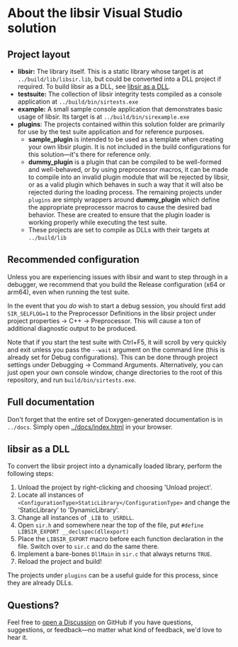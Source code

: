 # About the libsir Visual Studio solution

## Project layout

- **libsir:** The library itself. This is a static library whose target is at `../build/lib/libsir.lib`, but could be converted into a DLL project if required. To build libsir as a DLL, see [libsir as a DLL](#libsir-as-a-dll).
- **testsuite:** The collection of libsir integrity tests compiled as a console application at `../build/bin/sirtests.exe`
- **example:** A small sample console application that demonstrates basic usage of libsir. Its target is at `../build/bin/sirexample.exe`
- **plugins**: The projects contained within this solution folder are primarily for use by the test suite application and for reference purposes.
  - **sample_plugin** is intended to be used as a template when creating your own libsir plugin. It is not included in the build configurations for this solution&mdash;it's there for reference only.
  - **dummy_plugin** is a plugin that can be compiled to be well-formed and well-behaved, or by using preprocessor macros, it can be made to compile into an invalid plugin module that will be rejected by libsir, or as a valid plugin which behaves in such a way that it will also be rejected during the loading process. The remaining projects under `plugins` are simply wrappers around **dummy_plugin** which define the appropriate preprocessor macros to cause the desired bad behavior. These are created to ensure that the plugin loader is working properly while executing the test suite.
  - These projects are set to compile as DLLs with their targets at `../build/lib`

## Recommended configuration

Unless you are experiencing issues with libsir and want to step through in a debugger, we recommend that you build the Release configuration (x64 or arm64), even when running the test suite.

In the event that you *do* wish to start a debug session, you should first add `SIR_SELFLOG=1` to the Preprocessor Definitions in the libsir project under project properties -> C++ -> Preprocessor. This will cause a ton of additional diagnostic output to be produced. 

Note that if you start the test suite with Ctrl+F5, it will scroll by very quickly and exit unless you pass the `--wait` argument on the command line (this is already set for Debug configurations). This can be done through project settings under Debugging -> Command Arguments. Alternatively, you can just open your own console window, change directories to the root of this repository, and run `build/bin/sirtests.exe`.

## Full documentation

Don't forget that the entire set of Doxygen-generated documentation is in `../docs`. Simply open [../docs/index.html](../docs/index.html) in your browser.

## libsir as a DLL

To convert the libsir project into a dynamically loaded library, perform the following steps:

  1. Unload the project by right-clicking and choosing 'Unload project'.
  2. Locate all instances of `<ConfigurationType>StaticLibrary</ConfigurationType>` and change the 'StaticLibrary' to 'DynamicLibrary'.
  3. Change all instances of `_LIB` to `_USRDLL`.
  4. Open `sir.h` and somewhere near the top of the file, put `#define LIBSIR_EXPORT __declspec(dllexport)`
  5. Place the `LIBSIR_EXPORT` macro before each function declaration in the file. Switch over to `sir.c` and do the same there.
  6. Implement a bare-bones `DllMain` in `sir.c` that always returns `TRUE`.
  7. Reload the project and build!

The projects under `plugins` can be a useful guide for this process, since they are already DLLs.

## Questions?

Feel free to [open a Discussion]() on GitHub if you have questions, suggestions, or feedback&mdash;no matter what kind of feedback, we'd love to hear it.
